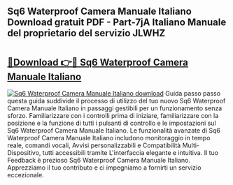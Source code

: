 ## Sq6 Waterproof Camera Manuale Italiano Download gratuit PDF - Part-7jA Italiano Manuale del proprietario del servizio JLWHZ

# <h2><a href="http://dfgr59.blite.top/?on=Sq6+Waterproof+Camera+Manuale+Italiano">🔗Download 👉🔴 Sq6 Waterproof Camera Manuale Italiano</a></h2>

[![Sq6 Waterproof Camera Manuale Italiano download](https://i.imgur.com/lujVjoI.png)](http://dfgr59.blite.top/?on=Sq6+Waterproof+Camera+Manuale+Italiano)
Guida passo passo questa guida suddivide il processo di utilizzo del tuo nuovo Sq6 Waterproof Camera Manuale Italiano in passaggi gestibili per un funzionamento senza sforzo. Familiarizzare con i controlli prima di iniziare, familiarizzare con la posizione e la funzione di tutti i pulsanti di controllo e le impostazioni sul Sq6 Waterproof Camera Manuale Italiano. Le funzionalità avanzate di Sq6 Waterproof Camera Manuale Italiano includono monitoraggio in tempo reale, comandi vocali, Avvisi personalizzabili e Compatibilità Multi-Dispositivo, tutti accessibili tramite L'interfaccia elegante e intuitiva. Il tuo Feedback è prezioso Sq6 Waterproof Camera Manuale Italiano. Apprezziamo il tuo contributo e ci impegniamo a fornirti un servizio eccezionale.

